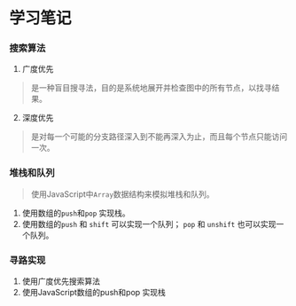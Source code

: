 # 学习笔记

### 搜索算法
1. 广度优先
> 是一种盲目搜寻法，目的是系统地展开并检查图中的所有节点，以找寻结果。


2. 深度优先
> 是对每一个可能的分支路径深入到不能再深入为止，而且每个节点只能访问一次。

### 堆栈和队列
> 使用JavaScript中`Array`数据结构来模拟堆栈和队列。

1. 使用数组的`push`和`pop` 实现栈。
2. 使用数组的`push` 和 `shift` 可以实现一个队列；
   `pop` 和 `unshift` 也可以实现一个队列。

### 寻路实现
1. 使用广度优先搜索算法
2. 使用JavaScript数组的push和pop 实现栈